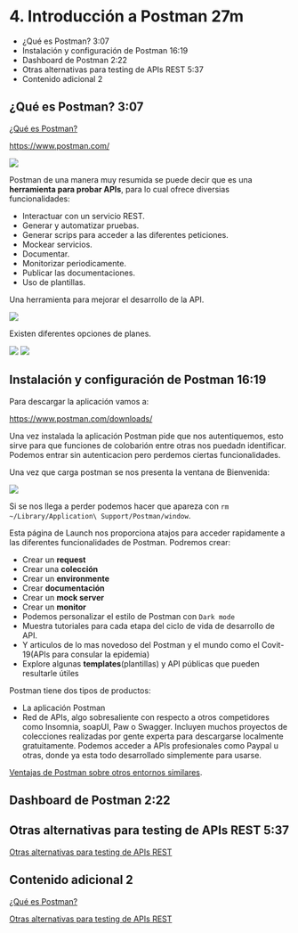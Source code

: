 # 4. Introducción a Postman 27m

* ¿Qué es Postman? 3:07 
* Instalación y configuración de Postman 16:19 
* Dashboard de Postman 2:22 
* Otras alternativas para testing de APIs REST 5:37 
* Contenido adicional 2

## ¿Qué es Postman? 3:07 

[¿Qué es Postman?](pdfs/Qué_es_Postman.pdf)

https://www.postman.com/

<img src="images/4-postman.pdf">

Postman de una manera muy resumida se puede decir que es una **herramienta para probar APIs**, para lo cual ofrece diversias funcionalidades:

* Interactuar con un servicio REST.
* Generar y automatizar pruebas.
* Generar scrips para acceder a las diferentes peticiones.
* Mockear servicios.
* Documentar.
* Monitorizar periodicamente.
* Publicar las documentaciones.
* Uso de plantillas.

Una herramienta para mejorar el desarrollo de la API.

<img src="images/4-postman-2.pdf">

Existen diferentes opciones de planes. 

<img src="images/4-precios.pdf">

<img src="images/4-precios-2.pdf">

## Instalación y configuración de Postman 16:19 

Para descargar la aplicación vamos a:

https://www.postman.com/downloads/

Una vez instalada la aplicación Postman pide que nos autentiquemos, esto sirve para que funciones de colobarión entre otras nos puedadn identificar. Podemos entrar sin autenticacion pero perdemos ciertas funcionalidades.

Una vez que carga postman se nos presenta la ventana de Bienvenida:

<img src="images/4-postman-1.pdf">

Si se nos llega a perder podemos hacer que apareza con `rm ~/Library/Application\ Support/Postman/window`.

Esta página de Launch nos proporciona atajos para acceder rapidamente a las diferentes funcionalidades de Postman. Podremos crear:

* Crear un **request**
* Crear una **colección**
* Crear un **environmente**
* Crear **documentación**
* Crear un **mock server**
* Crear un **monitor**
* Podemos personalizar el estilo de Postman con `Dark mode`
* Muestra tutoriales para cada etapa del ciclo de vida de desarrollo de API.
* Y articulos de lo mas novedoso del Postman y el mundo como el Covit-19(APIs para consular la epidemia)
* Explore algunas **templates**(plantillas) y API públicas que pueden resultarle útiles


Postman tiene dos tipos de productos:

* La aplicación Postman
* Red de APIs, algo sobresaliente con respecto a otros competidores como Insomnia, soapUI, Paw o Swagger. Incluyen muchos proyectos de colecciones realizadas por gente experta para descargarse localmente gratuitamente. Podemos acceder a APIs profesionales como Paypal u otras, donde ya esta todo desarrollado simplemente para usarse.





[Ventajas de Postman sobre otros entornos similares](https://openwebinars.net/blog/ventajas-postman-sobre-otros-entornos-similares/).







## Dashboard de Postman 2:22 

## Otras alternativas para testing de APIs REST 5:37 

[Otras alternativas para testing de APIs REST](pdfs/Otras_alternativas.pdf)

## Contenido adicional 2

[¿Qué es Postman?](pdfs/Qué_es_Postman.pdf)

[Otras alternativas para testing de APIs REST](pdfs/Otras_alternativas.pdf)
